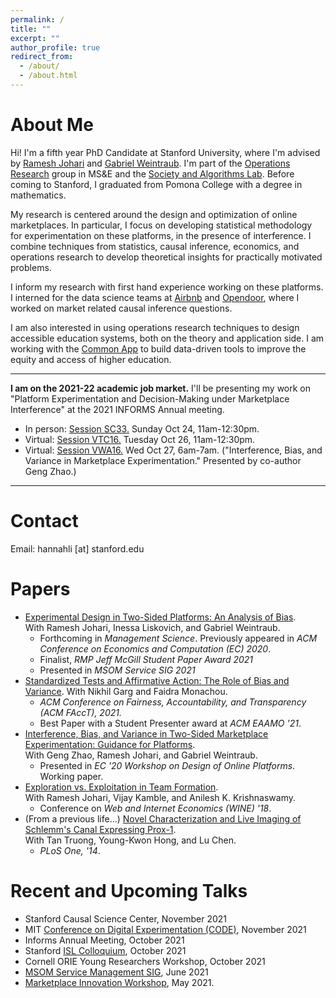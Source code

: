 ```yaml
---
permalink: /
title: ""
excerpt: ""
author_profile: true
redirect_from: 
  - /about/
  - /about.html
---
```


# About Me

Hi! I'm a fifth year PhD Candidate at Stanford University, where I'm advised by [Ramesh Johari](http://web.stanford.edu/~rjohari/) and [Gabriel Weintraub](https://gweintra.people.stanford.edu/). I'm part of the [Operations Research](https://or.stanford.edu/) group in MS&E and the [Society and Algorithms Lab](https://soal.stanford.edu/). Before coming to Stanford, I graduated from Pomona College with a degree in mathematics. 

My research is centered around the design and optimization of online marketplaces. In particular, I focus on developing statistical methodology for experimentation on these platforms, in the presence of interference. I combine techniques from statistics, causal inference, economics, and operations research to develop theoretical insights for practically motivated problems. 

I inform my research with first hand experience working on these platforms. I interned for the data science teams at [Airbnb](https://www.airbnb.com/) and [Opendoor](https://www.opendoor.com/), where I worked on market related causal inference questions. 

I am also interested in using operations research techniques to design accessible education systems, both on the theory and application side. I am working with the [Common App](https://www.commonapp.org/) to build data-driven tools to improve the equity and access of higher education. 

---
**I am on the 2021-22 academic job market.** I'll be presenting my work on "Platform Experimentation and Decision-Making under Marketplace Interference" at the 2021 INFORMS Annual meeting. 
* In person: [Session SC33.](https://www.abstractsonline.com/pp8/?__hstc=194041586.a90acb278345db53501e939c7cfdb9bf.1633661159000.1634542393767.1634574794886.15&__hssc=194041586.1.1634582035357&__hsfp=2402819146&hsCtaTracking=d8d10e67-4812-4af8-bdf8-a9a829003a4b%7C7ecf94a9-b599-46e2-afbe-66901c1144db#!/10390/session/1952) Sunday Oct 24, 11am-12:30pm.
* Virtual: [Session VTC16.](https://www.abstractsonline.com/pp8/?__hstc=194041586.a90acb278345db53501e939c7cfdb9bf.1633661159000.1634542393767.1634574794886.15&__hssc=194041586.1.1634582035357&__hsfp=2402819146&hsCtaTracking=d8d10e67-4812-4af8-bdf8-a9a829003a4b%7C7ecf94a9-b599-46e2-afbe-66901c1144db#!/10390/session/143) Tuesday Oct 26, 11am-12:30pm.
* Virtual: [Session VWA16.](https://www.abstractsonline.com/pp8/?__hstc=194041586.a90acb278345db53501e939c7cfdb9bf.1633661159000.1634542393767.1634574794886.15&__hssc=194041586.1.1634582035357&__hsfp=2402819146&hsCtaTracking=d8d10e67-4812-4af8-bdf8-a9a829003a4b%7C7ecf94a9-b599-46e2-afbe-66901c1144db#!/10390/session/145) Wed Oct 27, 6am-7am. ("Interference, Bias, and Variance in Marketplace Experimentation." Presented by co-author Geng Zhao.)

---

# Contact
Email: hannahli \[at\] stanford.edu

# Papers
* [Experimental Design in Two-Sided Platforms: An Analysis of Bias](https://arxiv.org/abs/2002.05670).  
With Ramesh Johari, Inessa Liskovich, and Gabriel Weintraub. 
    * Forthcoming in *Management Science*. Previously appeared in *ACM Conference on Economics and Computation (EC) 2020*.
    * Finalist, *RMP Jeff McGill Student Paper Award 2021*
    * Presented in *MSOM Service SIG 2021*
* [Standardized Tests and Affirmative Action: The Role of Bias and Variance](https://arxiv.org/abs/2010.04396).
With Nikhil Garg and Faidra Monachou. 
    * *ACM Conference on Fairness, Accountability, and Transparency (ACM FAccT), 2021.*
    * Best Paper with a Student Presenter award at *ACM EAAMO '21*. 
* [Interference, Bias, and Variance in Two-Sided Marketplace Experimentation: Guidance for Platforms](https://arxiv.org/abs/2104.12222).   
With Geng Zhao, Ramesh Johari, and Gabriel Weintraub.
  * Presented in *EC '20 Workshop on Design of Online Platforms*. Working paper.
* [Exploration vs. Exploitation in Team Formation](https://arxiv.org/abs/1809.06937).  
With Ramesh Johari, Vijay Kamble, and Anilesh K. Krishnaswamy.
    * Conference on *Web and Internet Economics (WINE) '18*. 
* (From a previous life...) [Novel Characterization and Live Imaging of Schlemm's Canal Expressing Prox-1](https://pubmed.ncbi.nlm.nih.gov/24827370/).  
With Tan Truong, Young-Kwon Hong, and Lu Chen.
    * *PLoS One, '14*. 



# Recent and Upcoming Talks
* Stanford Causal Science Center, November 2021
* MIT [Conference on Digital Experimentation (CODE)](https://ide.mit.edu/events/2021-conference-on-digital-experimentation-mit-codemit/), November 2021
* Informs Annual Meeting, October 2021
* Stanford [ISL Colloquium](https://isl.stanford.edu/talks/), October 2021
* Cornell ORIE Young Researchers Workshop, October 2021
* [MSOM Service Management SIG](https://msom2021.indiana.edu/), June 2021
* [Marketplace Innovation Workshop](http://marketplaceinnovation.net/), May 2021. 


